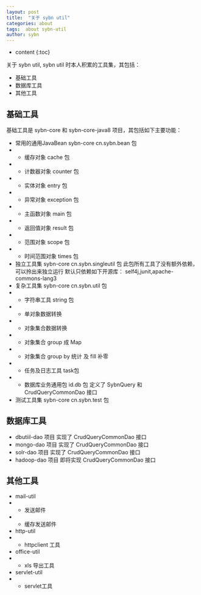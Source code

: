 ```yaml
---
layout: post
title:  "关于 sybn util"
categories: about
tags:  about sybn-util
author: sybn
---
```


* content
{:toc}

关于 sybn util, sybn util 时本人积累的工具集，其包括：
- 基础工具
- 数据库工具
- 其他工具

## 基础工具
基础工具是 sybn-core 和 sybn-core-java8 项目，其包括如下主要功能：
- 常用的通用JavaBean sybn-core cn.sybn.bean 包
- - 缓存对象 cache 包
- - 计数器对象 counter 包
- - 实体对象 entry 包
- - 异常对象 exception 包
- - 主函数对象 main 包
- - 返回值对象 result 包
- - 范围对象 scope 包
- - 时间范围对象 times 包
- 独立工具集 sybn-core cn.sybn.singleutil 包
  此包所有工具了没有额外依赖，可以拎出来独立运行
  默认只依赖如下开源库： self4j,junit,apache-commons-lang3
- 复杂工具集 sybn-core cn.sybn.util 包
- - 字符串工具 string 包
- - 单对象数据转换 
- - 对象集合数据转换
- - 对象集合 group 成 Map
- - 对象集合 group by 统计 及 fill 补零
- - 任务及日志工具 task包
- - 数据库业务通用包 id.db 包
    定义了 SybnQuery 和 CrudQueryCommonDao 接口
- 测试工具集 sybn-core cn.sybn.test 包

## 数据库工具
- dbutiil-dao 项目
    实现了 CrudQueryCommonDao 接口
- mongo-dao 项目
    实现了 CrudQueryCommonDao 接口
- solr-dao 项目
    实现了 CrudQueryCommonDao 接口
- hadoop-dao 项目
    即将实现 CrudQueryCommonDao 接口

## 其他工具
- mail-util
- -  发送邮件
- - 缓存发送邮件
- http-util
- - httpclient 工具
- office-util
- - xls 导出工具
- servlet-util
- - servlet工具
